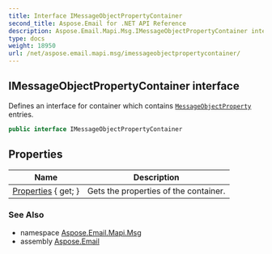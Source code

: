 ```yaml
---
title: Interface IMessageObjectPropertyContainer
second_title: Aspose.Email for .NET API Reference
description: Aspose.Email.Mapi.Msg.IMessageObjectPropertyContainer interface. Defines an interface for container which contains MessageObjectProperty entries
type: docs
weight: 18950
url: /net/aspose.email.mapi.msg/imessageobjectpropertycontainer/
---
```

## IMessageObjectPropertyContainer interface

Defines an interface for container which contains [`MessageObjectProperty`](../messageobjectproperty/) entries.

```csharp
public interface IMessageObjectPropertyContainer
```

## Properties

| Name | Description |
| --- | --- |
| [Properties](../../aspose.email.mapi.msg/imessageobjectpropertycontainer/properties/) { get; } | Gets the properties of the container. |

### See Also

* namespace [Aspose.Email.Mapi.Msg](../../aspose.email.mapi.msg/)
* assembly [Aspose.Email](../../)


